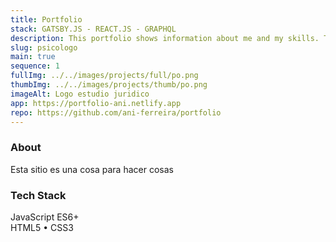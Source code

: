 ```yaml
---
title: Portfolio
stack: GATSBY.JS - REACT.JS - GRAPHQL
description: This portfolio shows information about me and my skills. The view layer is powered by React and data fetching is done through GraphQL queries.
slug: psicologo
main: true
sequence: 1
fullImg: ../../images/projects/full/po.png
thumbImg: ../../images/projects/thumb/po.png
imageAlt: Logo estudio juridico
app: https://portfolio-ani.netlify.app
repo: https://github.com/ani-ferreira/portfolio
---
```


### About

Esta sitio es una cosa para hacer cosas

### Tech Stack

JavaScript ES6+  
HTML5 • CSS3
